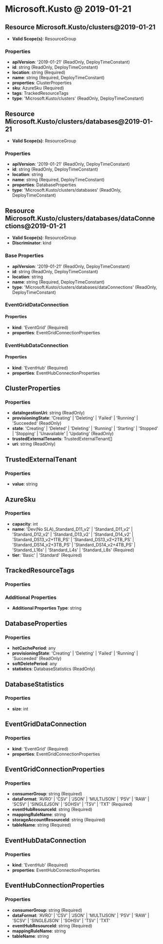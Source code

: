 # Microsoft.Kusto @ 2019-01-21

## Resource Microsoft.Kusto/clusters@2019-01-21
* **Valid Scope(s)**: ResourceGroup
### Properties
* **apiVersion**: '2019-01-21' (ReadOnly, DeployTimeConstant)
* **id**: string (ReadOnly, DeployTimeConstant)
* **location**: string (Required)
* **name**: string (Required, DeployTimeConstant)
* **properties**: ClusterProperties
* **sku**: AzureSku (Required)
* **tags**: TrackedResourceTags
* **type**: 'Microsoft.Kusto/clusters' (ReadOnly, DeployTimeConstant)

## Resource Microsoft.Kusto/clusters/databases@2019-01-21
* **Valid Scope(s)**: ResourceGroup
### Properties
* **apiVersion**: '2019-01-21' (ReadOnly, DeployTimeConstant)
* **id**: string (ReadOnly, DeployTimeConstant)
* **location**: string
* **name**: string (Required, DeployTimeConstant)
* **properties**: DatabaseProperties
* **type**: 'Microsoft.Kusto/clusters/databases' (ReadOnly, DeployTimeConstant)

## Resource Microsoft.Kusto/clusters/databases/dataConnections@2019-01-21
* **Valid Scope(s)**: ResourceGroup
* **Discriminator**: kind

### Base Properties
* **apiVersion**: '2019-01-21' (ReadOnly, DeployTimeConstant)
* **id**: string (ReadOnly, DeployTimeConstant)
* **location**: string
* **name**: string (Required, DeployTimeConstant)
* **type**: 'Microsoft.Kusto/clusters/databases/dataConnections' (ReadOnly, DeployTimeConstant)
### EventGridDataConnection
#### Properties
* **kind**: 'EventGrid' (Required)
* **properties**: EventGridConnectionProperties

### EventHubDataConnection
#### Properties
* **kind**: 'EventHub' (Required)
* **properties**: EventHubConnectionProperties


## ClusterProperties
### Properties
* **dataIngestionUri**: string (ReadOnly)
* **provisioningState**: 'Creating' | 'Deleting' | 'Failed' | 'Running' | 'Succeeded' (ReadOnly)
* **state**: 'Creating' | 'Deleted' | 'Deleting' | 'Running' | 'Starting' | 'Stopped' | 'Stopping' | 'Unavailable' | 'Updating' (ReadOnly)
* **trustedExternalTenants**: TrustedExternalTenant[]
* **uri**: string (ReadOnly)

## TrustedExternalTenant
### Properties
* **value**: string

## AzureSku
### Properties
* **capacity**: int
* **name**: 'Dev(No SLA)_Standard_D11_v2' | 'Standard_D11_v2' | 'Standard_D12_v2' | 'Standard_D13_v2' | 'Standard_D14_v2' | 'Standard_DS13_v2+1TB_PS' | 'Standard_DS13_v2+2TB_PS' | 'Standard_DS14_v2+3TB_PS' | 'Standard_DS14_v2+4TB_PS' | 'Standard_L16s' | 'Standard_L4s' | 'Standard_L8s' (Required)
* **tier**: 'Basic' | 'Standard' (Required)

## TrackedResourceTags
### Properties
### Additional Properties
* **Additional Properties Type**: string

## DatabaseProperties
### Properties
* **hotCachePeriod**: any
* **provisioningState**: 'Creating' | 'Deleting' | 'Failed' | 'Running' | 'Succeeded' (ReadOnly)
* **softDeletePeriod**: any
* **statistics**: DatabaseStatistics (ReadOnly)

## DatabaseStatistics
### Properties
* **size**: int

## EventGridDataConnection
### Properties
* **kind**: 'EventGrid' (Required)
* **properties**: EventGridConnectionProperties

## EventGridConnectionProperties
### Properties
* **consumerGroup**: string (Required)
* **dataFormat**: 'AVRO' | 'CSV' | 'JSON' | 'MULTIJSON' | 'PSV' | 'RAW' | 'SCSV' | 'SINGLEJSON' | 'SOHSV' | 'TSV' | 'TXT' (Required)
* **eventHubResourceId**: string (Required)
* **mappingRuleName**: string
* **storageAccountResourceId**: string (Required)
* **tableName**: string (Required)

## EventHubDataConnection
### Properties
* **kind**: 'EventHub' (Required)
* **properties**: EventHubConnectionProperties

## EventHubConnectionProperties
### Properties
* **consumerGroup**: string (Required)
* **dataFormat**: 'AVRO' | 'CSV' | 'JSON' | 'MULTIJSON' | 'PSV' | 'RAW' | 'SCSV' | 'SINGLEJSON' | 'SOHSV' | 'TSV' | 'TXT'
* **eventHubResourceId**: string (Required)
* **mappingRuleName**: string
* **tableName**: string

